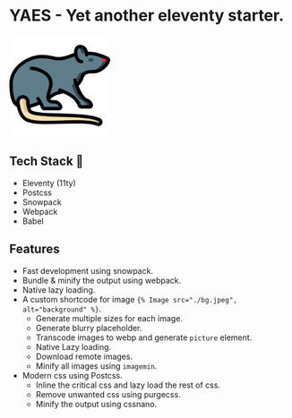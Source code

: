 # YAES - Yet another eleventy starter.

![yaes logo](src/assets/images/favicon-180x180.png)

## Tech Stack 🥞

- Eleventy (11ty)
- Postcss
- Snowpack
- Webpack
- Babel
    
## Features

- Fast development using snowpack.
- Bundle & minify the output using webpack.
- Native lazy loading.
- A custom shortcode for image `{% Image src="./bg.jpeg", alt="background" %}`.
  - Generate multiple sizes for each image.
  - Generate blurry placeholder.
  - Transcode images to webp and generate `picture` element.
  - Native Lazy loading.
  - Download remote images.
  - Minify all images using `imagemin`.
- Modern css using Postcss.
  - Inline the critical css and lazy load the rest of css.
  - Remove unwanted css using purgecss.
  - Minify the output using cssnano.
